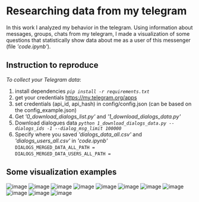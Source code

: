 # Researching data from my telegram
In this work I analyzed my behavior in the telegram. Using information about messages, groups, chats from my telegram, I made a visualization of some questions that statistically show data about me as a user of this messenger (file *'code.ipynb'*).
## Instruction to reproduce
*To collect your Telegram data*:
  1. install dependencies *`pip install -r requirements.txt`*
  2. get your credentials https://my.telegram.org/apps
  3. set credentials (api_id, api_hash) in config/config.json (can be based on the config_example.json)
  4. Get *'0_download_dialogs_list.py'* and *'1_download_dialogs_data.py'*
  6. Download dialogues data *`python 1_download_dialogs_data.py --dialogs_ids -1 --dialog_msg_limit 100000`* <br>
  7. Specify where you saved *'dialogs_data_all.csv'* and *'dialogs_users_all.csv'* in *'code.ipynb'* <br>
    `DIALOGS_MERGED_DATA_ALL_PATH =` <br>
    `DIALOGS_MERGED_DATA_USERS_ALL_PATH =`


## Some visualization examples
![image](https://user-images.githubusercontent.com/93377331/166219509-d6c0a000-0f66-4cfe-8a4e-9b3457ae5bb3.png)
![image](https://user-images.githubusercontent.com/93377331/166219640-fce4f6cd-03b3-4559-81e0-0430a6324bb9.png)
![image](https://user-images.githubusercontent.com/93377331/166219670-fcb98db7-6aaa-460a-8ee6-29a727adc16c.png)
![image](https://user-images.githubusercontent.com/93377331/166219683-58e83048-fe55-46ac-8c23-4ffe2f4573e1.png)
![image](https://user-images.githubusercontent.com/93377331/166219694-b0c503a0-d00b-4e46-8d72-8c597f9d55a4.png)
![image](https://user-images.githubusercontent.com/93377331/166219722-b7a5b13b-783f-4ee1-bb1b-935ef7498425.png)
![image](https://user-images.githubusercontent.com/93377331/166219823-e65cc50d-e2e7-4e07-9095-5a6a02fe9957.png)
![image](https://user-images.githubusercontent.com/93377331/166219830-73d047bf-0c01-4a90-a813-aab4b63540b0.png)
![image](https://user-images.githubusercontent.com/93377331/166219755-3e6982e4-c8ea-4421-941d-b2baf20e5fc9.png)
![image](https://user-images.githubusercontent.com/93377331/166219767-b7c0e229-be95-4a67-afcf-aba64383ec2e.png)
![image](https://user-images.githubusercontent.com/93377331/166219801-977f9b45-905a-4b75-811a-32f28a3784c7.png)







